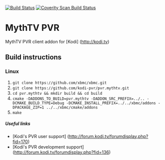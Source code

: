 [![Build Status](https://travis-ci.org/kodi-pvr/pvr.mythtv.svg?branch=master)](https://travis-ci.org/kodi-pvr/pvr.mythtv)
[![Coverity Scan Build Status](https://scan.coverity.com/projects/5120/badge.svg)](https://scan.coverity.com/projects/5120)

# MythTV PVR
MythTV PVR client addon for [Kodi] (http://kodi.tv)

## Build instructions

### Linux

1. `git clone https://github.com/xbmc/xbmc.git`
2. `git clone https://github.com/kodi-pvr/pvr.mythtv.git`
3. `cd pvr.mythtv && mkdir build && cd build`
4. `cmake -DADDONS_TO_BUILD=pvr.mythtv -DADDON_SRC_PREFIX=../.. -DCMAKE_BUILD_TYPE=Debug -DCMAKE_INSTALL_PREFIX=../../xbmc/addons -DPACKAGE_ZIP=1 ../../xbmc/cmake/addons`
5. `make`

##### Useful links

* [Kodi's PVR user support] (http://forum.kodi.tv/forumdisplay.php?fid=170)
* [Kodi's PVR development support] (http://forum.kodi.tv/forumdisplay.php?fid=136)
